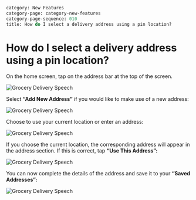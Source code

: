 ```meta
category: New Features
category-page: category-new-features
category-page-sequence: 010
title: How do I select a delivery address using a pin location? 
```

# How do I select a delivery address using a pin location? 

On the home screen, tap on the address bar at the top of the screen.

![Grocery Delivery Speech](images/image-newfeatures-address-home.png)

Select **“Add New Address”** if you would like to make use of a new address:

![Grocery Delivery Speech](images/image-newfeatures-address-add.png)

Choose to use your current location or enter an address: 

![Grocery Delivery Speech](images/image-newfeatures-address-pin.png)

If you choose the current location, the corresponding address will appear in the address section. If this is correct, tap **“Use This Address”:** 

![Grocery Delivery Speech](images/image-newfeatures-address-type.png)

You can now complete the details of the address and save it to your **“Saved Addresses”:** 

![Grocery Delivery Speech](images/image-newfeatures-address-save.png)